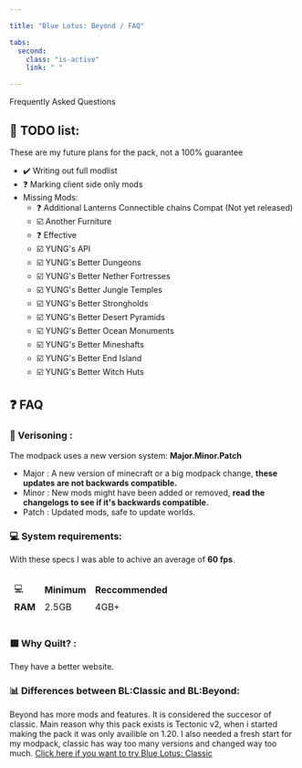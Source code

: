 ```yaml
---

title: "Blue Lotus: Beyond / FAQ"

tabs:
  second:
    class: "is-active"
    link: " "

---
```


<section class="section">
<div class="container content">
<p class="title is-size-1 has-text-centered" id="faq">Frequently Asked Questions</p>

# 📄 TODO list:

These are my future plans for the pack, not a 100% guarantee

-   ✔️ Writing out full modlist
-   ❓ Marking client side only mods
-   Missing Mods:
    -   ❓ Additional Lanterns Connectible chains Compat (Not yet released)
    -   ☑️ Another Furniture
    -   ❓ Effective
    -   ☑️ YUNG's API
    -   ☑️ YUNG's Better Dungeons
    -   ☑️ YUNG's Better Nether Fortresses
    -   ☑️ YUNG's Better Jungle Temples
    -   ☑️ YUNG's Better Strongholds
    -   ☑️ YUNG's Better Desert Pyramids
    -   ☑️ YUNG's Better Ocean Monuments
    -   ☑️ YUNG's Better Mineshafts
    -   ☑️ YUNG's Better End Island
    -   ☑️ YUNG's Better Witch Huts


# ❓ FAQ

### 🔄 Verisoning :

The modpack uses a new version system: **Major.Minor.Patch**

-   Major : A new version of minecraft or a big modpack change, **these updates are not backwards compatible.**
-   Minor : New mods might have been added or removed, **read the changelogs to see if it's backwards compatible.**
-   Patch : Updated mods, safe to update worlds.

### 💻 System requirements:

With these specs I was able to achive an average of **60 fps**.

<center>
    <div style="overflow-x:auto;">       
        <table class="table is-bordered is-striped ">
        <thead>
            <tr class="has-text-centered">
                <td>💻</td>
                <td><b>Minimum</b></td>
                <td><b>Reccommended</b></td>
            </tr>
        </thead>
        <thead>
            <tr>
                <td class="has-text-centered"><b>RAM</b></td>
                <td>2.5GB</td>
                <td>4GB+</td>
            </tr>
            </thead>
        </table>
    </div>
</center>

### 🟪 Why Quilt? :

They have a better website.

### 📊 Differences between BL:Classic and BL:Beyond:
Beyond has more mods and features. It is considered the succesor of classic. Main reason why this pack exists is Tectonic v2, when i started making the pack it was only availible on 1.20. I also needed a fresh start for my modpack, classic has way too many versions and changed way too much.
[Click here if you want to try Blue Lotus: Classic](https://modrinth.com/modpack/bluelotus)
          
</div>
</section>